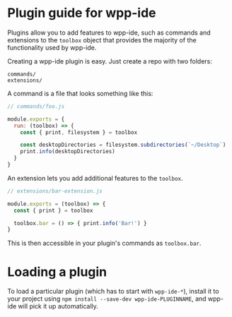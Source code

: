# Plugin guide for wpp-ide

Plugins allow you to add features to wpp-ide, such as commands and
extensions to the `toolbox` object that provides the majority of the functionality
used by wpp-ide.

Creating a wpp-ide plugin is easy. Just create a repo with two folders:

```
commands/
extensions/
```

A command is a file that looks something like this:

```js
// commands/foo.js

module.exports = {
  run: (toolbox) => {
    const { print, filesystem } = toolbox

    const desktopDirectories = filesystem.subdirectories(`~/Desktop`)
    print.info(desktopDirectories)
  }
}
```

An extension lets you add additional features to the `toolbox`.

```js
// extensions/bar-extension.js

module.exports = (toolbox) => {
  const { print } = toolbox

  toolbox.bar = () => { print.info('Bar!') }
}
```

This is then accessible in your plugin's commands as `toolbox.bar`.

# Loading a plugin

To load a particular plugin (which has to start with `wpp-ide-*`),
install it to your project using `npm install --save-dev wpp-ide-PLUGINNAME`,
and wpp-ide will pick it up automatically.
